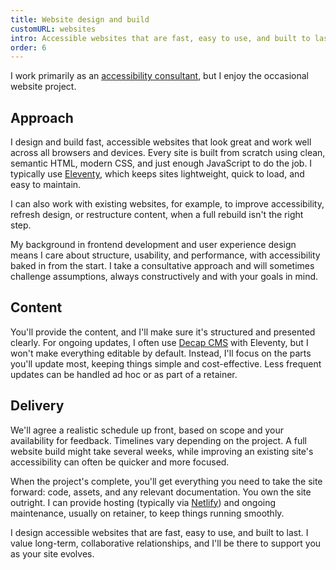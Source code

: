 ```yaml
---
title: Website design and build
customURL: websites
intro: Accessible websites that are fast, easy to use, and built to last; thoughtfully designed to be both clear and delightful.
order: 6
---
```


I work primarily as an [accessibility consultant](/approaches/consultancy), but I enjoy the occasional website project.


## Approach

I design and build fast, accessible websites that look great and work well across all browsers and devices. Every site is built from scratch using clean, semantic HTML, modern CSS, and just enough JavaScript to do the job. I typically use [Eleventy](https://www.11ty.dev/), which keeps sites lightweight, quick to load, and easy to maintain.

I can also work with existing websites, for example, to improve accessibility, refresh design, or restructure content, when a full rebuild isn't the right step.

My background in frontend development and user experience design means I care about structure, usability, and performance, with accessibility baked in from the start. I take a consultative approach and will sometimes challenge assumptions, always constructively and with your goals in mind.


## Content

You'll provide the content, and I'll make sure it's structured and presented clearly. For ongoing updates, I often use [Decap CMS](https://decapcms.org) with Eleventy, but I won't make everything editable by default. Instead, I'll focus on the parts you'll update most, keeping things simple and cost-effective. Less frequent updates can be handled ad hoc or as part of a retainer.


## Delivery

We'll agree a realistic schedule up front, based on scope and your availability for feedback. Timelines vary depending on the project. A full website build might take several weeks, while improving an existing site's accessibility can often be quicker and more focused.

When the project's complete, you'll get everything you need to take the site forward: code, assets, and any relevant documentation. You own the site outright. I can provide hosting (typically via [Netlify](https://www.netlify.com)) and ongoing maintenance, usually on retainer, to keep things running smoothly.

I design accessible websites that are fast, easy to use, and built to last. I value long-term, collaborative relationships, and I'll be there to support you as your site evolves.
